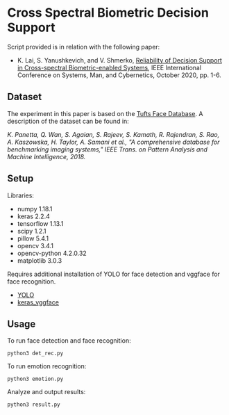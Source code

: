 # Cross Spectral Biometric Decision Support

Script provided is in relation with the following paper:

- K. Lai, S. Yanushkevich, and V. Shmerko, [Reliability of Decision Support in Cross-spectral Biometric-enabled Systems](https://ieeexplore.ieee.org/document/9283460), IEEE International Conference on Systems, Man, and Cybernetics, October 2020, pp. 1-6.

## Dataset
The experiment in this paper is based on the [Tufts Face Database](http://tdface.ece.tufts.edu/). A description of the dataset can be found in:
 
*K. Panetta, Q. Wan, S. Agaian, S. Rajeev, S. Kamath, R. Rajendran, S. Rao, A. Kaszowska, H. Taylor, A. Samani et al., "A comprehensive database for benchmarking imaging systems," IEEE Trans. on Pattern
Analysis and Machine Intelligence, 2018.*

## Setup
Libraries:
- numpy 1.18.1
- keras 2.2.4
- tensorflow 1.13.1
- scipy 1.2.1
- pillow 5.4.1
- opencv 3.4.1
- opencv-python 4.2.0.32
- matplotlib 3.0.3

Requires additional installation of YOLO for face detection and vggface for face recognition.

- [YOLO](https://github.com/sthanhng/yoloface/tree/master/yolo)
- [keras_vggface](https://github.com/rcmalli/keras-vggface/tree/master/keras_vggface)

## Usage
To run face detection and face recognition:
```
python3 det_rec.py
```

To run emotion recognition:
```
python3 emotion.py
```

Analyze and output results:
```
python3 result.py
```